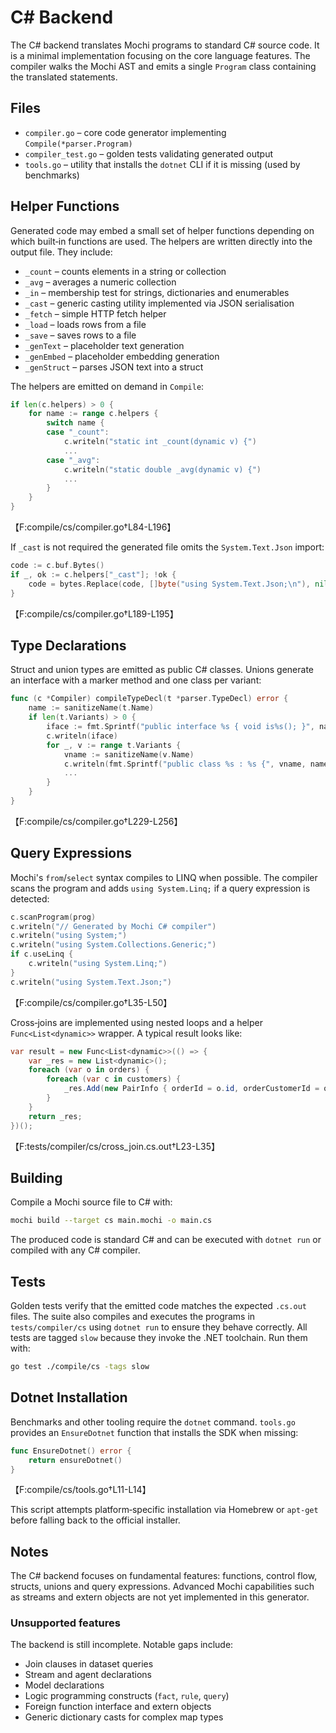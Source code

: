 # C# Backend

The C# backend translates Mochi programs to standard C# source code. It is a minimal implementation focusing on the core language features. The compiler walks the Mochi AST and emits a single `Program` class containing the translated statements.

## Files

- `compiler.go` – core code generator implementing `Compile(*parser.Program)`
- `compiler_test.go` – golden tests validating generated output
- `tools.go` – utility that installs the `dotnet` CLI if it is missing (used by benchmarks)

## Helper Functions

Generated code may embed a small set of helper functions depending on which built‑in functions are used. The helpers are written directly into the output file. They include:

- `_count` – counts elements in a string or collection
- `_avg` – averages a numeric collection
- `_in` – membership test for strings, dictionaries and enumerables
- `_cast` – generic casting utility implemented via JSON serialisation
- `_fetch` – simple HTTP fetch helper
- `_load` – loads rows from a file
- `_save` – saves rows to a file
- `_genText` – placeholder text generation
- `_genEmbed` – placeholder embedding generation
- `_genStruct` – parses JSON text into a struct

The helpers are emitted on demand in `Compile`:

```go
if len(c.helpers) > 0 {
    for name := range c.helpers {
        switch name {
        case "_count":
            c.writeln("static int _count(dynamic v) {")
            ...
        case "_avg":
            c.writeln("static double _avg(dynamic v) {")
            ...
        }
    }
}
```
【F:compile/cs/compiler.go†L84-L196】

If `_cast` is not required the generated file omits the `System.Text.Json` import:

```go
code := c.buf.Bytes()
if _, ok := c.helpers["_cast"]; !ok {
    code = bytes.Replace(code, []byte("using System.Text.Json;\n"), nil, 1)
}
```
【F:compile/cs/compiler.go†L189-L195】

## Type Declarations

Struct and union types are emitted as public C# classes. Unions generate an interface with a marker method and one class per variant:

```go
func (c *Compiler) compileTypeDecl(t *parser.TypeDecl) error {
    name := sanitizeName(t.Name)
    if len(t.Variants) > 0 {
        iface := fmt.Sprintf("public interface %s { void is%s(); }", name, name)
        c.writeln(iface)
        for _, v := range t.Variants {
            vname := sanitizeName(v.Name)
            c.writeln(fmt.Sprintf("public class %s : %s {", vname, name))
            ...
        }
    }
}
```
【F:compile/cs/compiler.go†L229-L256】

## Query Expressions

Mochi's `from`/`select` syntax compiles to LINQ when possible. The compiler scans the program and adds `using System.Linq;` if a query expression is detected:

```go
c.scanProgram(prog)
c.writeln("// Generated by Mochi C# compiler")
c.writeln("using System;")
c.writeln("using System.Collections.Generic;")
if c.useLinq {
    c.writeln("using System.Linq;")
}
c.writeln("using System.Text.Json;")
```
【F:compile/cs/compiler.go†L35-L50】

Cross‑joins are implemented using nested loops and a helper `Func<List<dynamic>>` wrapper. A typical result looks like:

```csharp
var result = new Func<List<dynamic>>(() => {
    var _res = new List<dynamic>();
    foreach (var o in orders) {
        foreach (var c in customers) {
            _res.Add(new PairInfo { orderId = o.id, orderCustomerId = o.customerId, pairedCustomerName = c.name, orderTotal = o.total });
        }
    }
    return _res;
})();
```
【F:tests/compiler/cs/cross_join.cs.out†L23-L35】

## Building

Compile a Mochi source file to C# with:

```bash
mochi build --target cs main.mochi -o main.cs
```

The produced code is standard C# and can be executed with `dotnet run` or compiled with any C# compiler.

## Tests

Golden tests verify that the emitted code matches the expected `.cs.out` files. The suite also compiles and executes the programs in `tests/compiler/cs` using `dotnet run` to ensure they behave correctly. All tests are tagged `slow` because they invoke the .NET toolchain. Run them with:

```bash
go test ./compile/cs -tags slow
```

## Dotnet Installation

Benchmarks and other tooling require the `dotnet` command. `tools.go` provides an `EnsureDotnet` function that installs the SDK when missing:

```go
func EnsureDotnet() error {
    return ensureDotnet()
}
```
【F:compile/cs/tools.go†L11-L14】

This script attempts platform‑specific installation via Homebrew or `apt-get` before falling back to the official installer.

## Notes

The C# backend focuses on fundamental features: functions, control flow, structs, unions and query expressions. Advanced Mochi capabilities such as streams and extern objects are not yet implemented in this generator.

### Unsupported features

The backend is still incomplete. Notable gaps include:

- Join clauses in dataset queries
- Stream and agent declarations
- Model declarations
- Logic programming constructs (`fact`, `rule`, `query`)
- Foreign function interface and extern objects
- Generic dictionary casts for complex map types
